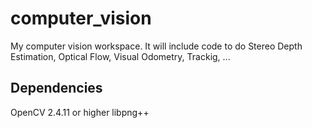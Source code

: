 # computer_vision
My computer vision workspace. It will include code to do Stereo Depth Estimation, Optical Flow, Visual Odometry, Trackig, ...

## Dependencies
OpenCV 2.4.11 or higher
libpng++

